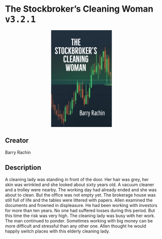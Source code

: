
# The Stockbroker’s Cleaning Woman <kbd>v3.2.1</kbd>

<center>
  <img src="./cover-1024.jpg"/>
</center>

## Creator
Barry Rachin

## Description
A cleaning lady was standing in front of the door. Her hair was grey, her skin was wrinkled and she looked about sixty years old. A vacuum cleaner and a trolley were nearby. The working day had already ended and she was about to clean. But the office was not empty yet. The brokerage house was still full of life and the tables were littered with papers. Allen examined the documents and frowned in displeasure. He had been working with investors for more than ten years. No one had suffered losses during this period. But this time the risk was very high. The cleaning lady was busy with her work. The man continued to ponder. Sometimes working with big money can be more difficult and stressful than any other one. Allen thought he would happily switch places with this elderly cleaning lady.
